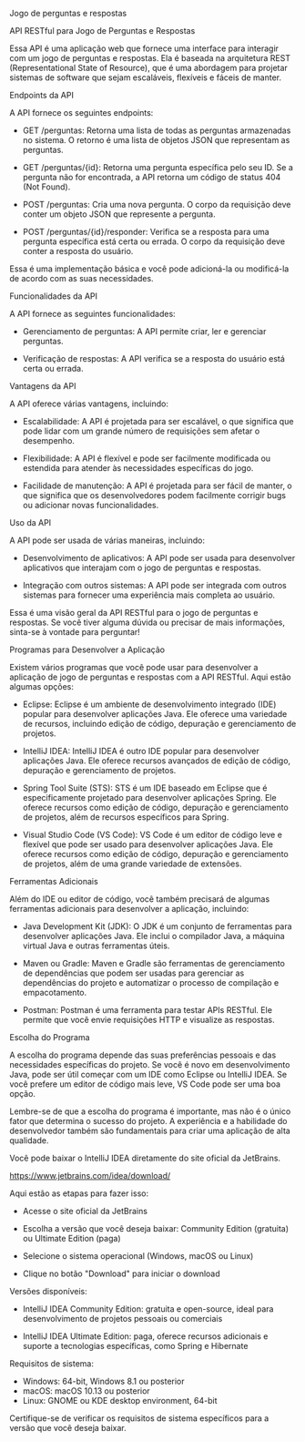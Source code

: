 Jogo de perguntas e respostas

API RESTful para Jogo de Perguntas e Respostas

Essa API é uma aplicação web que fornece uma interface para interagir com um jogo de perguntas e respostas. Ela é baseada na arquitetura REST (Representational State of Resource), que é uma abordagem para projetar sistemas de software que sejam escaláveis, flexíveis e fáceis de manter.

Endpoints da API

A API fornece os seguintes endpoints:

- GET /perguntas: Retorna uma lista de todas as perguntas armazenadas no sistema. O retorno é uma lista de objetos JSON que representam as perguntas.
  
- GET /perguntas/{id}: Retorna uma pergunta específica pelo seu ID. Se a pergunta não for encontrada, a API retorna um código de status 404 (Not Found).
  
- POST /perguntas: Cria uma nova pergunta. O corpo da requisição deve conter um objeto JSON que represente a pergunta.
  
- POST /perguntas/{id}/responder: Verifica se a resposta para uma pergunta específica está certa ou errada. O corpo da requisição deve conter a resposta do usuário.

Essa é uma implementação básica e você pode adicioná-la ou modificá-la de acordo com as suas necessidades.


Funcionalidades da API

A API fornece as seguintes funcionalidades:

- Gerenciamento de perguntas: A API permite criar, ler e gerenciar perguntas.
  
- Verificação de respostas: A API verifica se a resposta do usuário está certa ou errada.

Vantagens da API

A API oferece várias vantagens, incluindo:

- Escalabilidade: A API é projetada para ser escalável, o que significa que pode lidar com um grande número de requisições sem afetar o desempenho.
  
- Flexibilidade: A API é flexível e pode ser facilmente modificada ou estendida para atender às necessidades específicas do jogo.
  
- Facilidade de manutenção: A API é projetada para ser fácil de manter, o que significa que os desenvolvedores podem facilmente corrigir bugs ou adicionar novas funcionalidades.

Uso da API

A API pode ser usada de várias maneiras, incluindo:

- Desenvolvimento de aplicativos: A API pode ser usada para desenvolver aplicativos que interajam com o jogo de perguntas e respostas.
  
- Integração com outros sistemas: A API pode ser integrada com outros sistemas para fornecer uma experiência mais completa ao usuário.

  

Essa é uma visão geral da API RESTful para o jogo de perguntas e respostas. Se você tiver alguma dúvida ou precisar de mais informações, sinta-se à vontade para perguntar!


Programas para Desenvolver a Aplicação

Existem vários programas que você pode usar para desenvolver a aplicação de jogo de perguntas e respostas com a API RESTful. Aqui estão algumas opções:

- Eclipse: Eclipse é um ambiente de desenvolvimento integrado (IDE) popular para desenvolver aplicações Java. Ele oferece uma variedade de recursos, incluindo edição de código, depuração e gerenciamento de projetos.

- IntelliJ IDEA: IntelliJ IDEA é outro IDE popular para desenvolver aplicações Java. Ele oferece recursos avançados de edição de código, depuração e gerenciamento de projetos.

- Spring Tool Suite (STS): STS é um IDE baseado em Eclipse que é especificamente projetado para desenvolver aplicações Spring. Ele oferece recursos como edição de código, depuração e gerenciamento de projetos, além de recursos específicos para Spring.

- Visual Studio Code (VS Code): VS Code é um editor de código leve e flexível que pode ser usado para desenvolver aplicações Java. Ele oferece recursos como edição de código, depuração e gerenciamento de projetos, além de uma grande variedade de extensões.

Ferramentas Adicionais

Além do IDE ou editor de código, você também precisará de algumas ferramentas adicionais para desenvolver a aplicação, incluindo:

- Java Development Kit (JDK): O JDK é um conjunto de ferramentas para desenvolver aplicações Java. Ele inclui o compilador Java, a máquina virtual Java e outras ferramentas úteis.
  
- Maven ou Gradle: Maven e Gradle são ferramentas de gerenciamento de dependências que podem ser usadas para gerenciar as dependências do projeto e automatizar o processo de compilação e empacotamento.
  
- Postman: Postman é uma ferramenta para testar APIs RESTful. Ele permite que você envie requisições HTTP e visualize as respostas.

Escolha do Programa

A escolha do programa depende das suas preferências pessoais e das necessidades específicas do projeto. Se você é novo em desenvolvimento Java, pode ser útil começar com um IDE como Eclipse ou IntelliJ IDEA. Se você prefere um editor de código mais leve, VS Code pode ser uma boa opção.

Lembre-se de que a escolha do programa é importante, mas não é o único fator que determina o sucesso do projeto. A experiência e a habilidade do desenvolvedor também são fundamentais para criar uma aplicação de alta qualidade.


Você pode baixar o IntelliJ IDEA diretamente do site oficial da JetBrains.

https://www.jetbrains.com/idea/download/


Aqui estão as etapas para fazer isso:

- Acesse o site oficial da JetBrains
  
- Escolha a versão que você deseja baixar: Community Edition (gratuita) ou Ultimate Edition (paga)
  
- Selecione o sistema operacional (Windows, macOS ou Linux)
  
- Clique no botão "Download" para iniciar o download


Versões disponíveis:

- IntelliJ IDEA Community Edition: gratuita e open-source, ideal para desenvolvimento de projetos pessoais ou comerciais
  
- IntelliJ IDEA Ultimate Edition: paga, oferece recursos adicionais e suporte a tecnologias específicas, como Spring e Hibernate

Requisitos de sistema:

- Windows: 64-bit, Windows 8.1 ou posterior
- macOS: macOS 10.13 ou posterior
- Linux: GNOME ou KDE desktop environment, 64-bit

Certifique-se de verificar os requisitos de sistema específicos para a versão que você deseja baixar.

